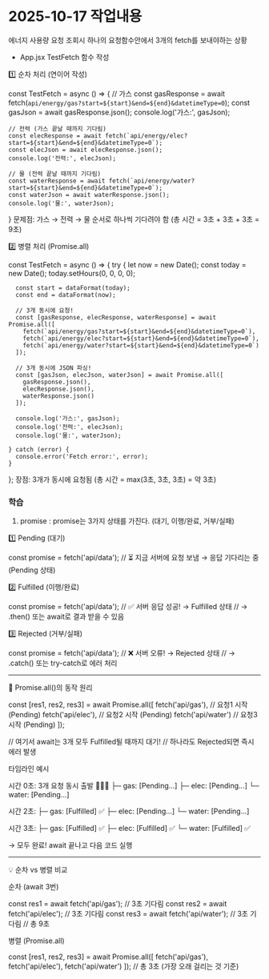 # 2025-10-17 작업내용


에너지 사용량 요청 조회시 하나의 요청함수안에서 3개의 fetch를 보내야하는 상황
- App.jsx TestFetch 함수 작성 

1️⃣ 순차 처리 (연이어 작성)

  const TestFetch = async () => {
    // 가스
    const gasResponse = await fetch(`api/energy/gas?start=${start}&end=${end}&datetimeType=0`);
    const gasJson = await gasResponse.json();
    console.log('가스:', gasJson);

    // 전력 (가스 끝날 때까지 기다림)
    const elecResponse = await fetch(`api/energy/elec?start=${start}&end=${end}&datetimeType=0`);
    const elecJson = await elecResponse.json();
    console.log('전력:', elecJson);

    // 물 (전력 끝날 때까지 기다림)
    const waterResponse = await fetch(`api/energy/water?start=${start}&end=${end}&datetimeType=0`);
    const waterJson = await waterResponse.json();
    console.log('물:', waterJson);
  }
  문제점: 가스 → 전력 → 물 순서로 하나씩 기다려야 함 (총 시간 = 3초 + 3초 + 3초 = 9초)


2️⃣ 병렬 처리 (Promise.all) 

  const TestFetch = async () => {
    try {
      let now = new Date();
      const today = new Date();
      today.setHours(0, 0, 0, 0);

      const start = dataFormat(today);
      const end = dataFormat(now);

      // 3개 동시에 요청!
      const [gasResponse, elecResponse, waterResponse] = await Promise.all([
        fetch(`api/energy/gas?start=${start}&end=${end}&datetimeType=0`),
        fetch(`api/energy/elec?start=${start}&end=${end}&datetimeType=0`),
        fetch(`api/energy/water?start=${start}&end=${end}&datetimeType=0`)
      ]);

      // 3개 동시에 JSON 파싱!
      const [gasJson, elecJson, waterJson] = await Promise.all([
        gasResponse.json(),
        elecResponse.json(),
        waterResponse.json()
      ]);

      console.log('가스:', gasJson);
      console.log('전력:', elecJson);
      console.log('물:', waterJson);

    } catch (error) {
      console.error('Fetch error:', error);
    }
  };
  장점: 3개가 동시에 요청됨 (총 시간 = max(3초, 3초, 3초) = 약 3초)



### 학습 
1. promise : promise는 3가지 상태를 가진다. (대기, 이행/완료, 거부/실패)

1️⃣ Pending (대기)

  const promise = fetch('api/data');
  // ⏳ 지금 서버에 요청 보냄 → 응답 기다리는 중 (Pending 상태)

  2️⃣ Fulfilled (이행/완료)

  const promise = fetch('api/data');
  // ✅ 서버 응답 성공! → Fulfilled 상태
  // → .then() 또는 await로 결과 받을 수 있음

  3️⃣ Rejected (거부/실패)

  const promise = fetch('api/data');
  // ❌ 서버 오류! → Rejected 상태
  // → .catch() 또는 try-catch로 에러 처리

  ---
  🔄 Promise.all()의 동작 원리

  const [res1, res2, res3] = await Promise.all([
    fetch('api/gas'),    // 요청1 시작 (Pending)
    fetch('api/elec'),   // 요청2 시작 (Pending)
    fetch('api/water')   // 요청3 시작 (Pending)
  ]);

  // 여기서 await는 3개 모두 Fulfilled될 때까지 대기!
  // 하나라도 Rejected되면 즉시 에러 발생

  타임라인 예시

  시간 0초: 3개 요청 동시 출발 🚀🚀🚀
    ├─ gas:   [Pending...]
    ├─ elec:  [Pending...]
    └─ water: [Pending...]

  시간 2초:
    ├─ gas:   [Fulfilled] ✅
    ├─ elec:  [Pending...]
    └─ water: [Pending...]

  시간 3초:
    ├─ gas:   [Fulfilled] ✅
    ├─ elec:  [Fulfilled] ✅
    └─ water: [Fulfilled] ✅

  → 모두 완료! await 끝나고 다음 코드 실행

  ---
  💡 순차 vs 병렬 비교

  순차 (await 3번)

  const res1 = await fetch('api/gas');    // 3초 기다림
  const res2 = await fetch('api/elec');   // 3초 기다림
  const res3 = await fetch('api/water');  // 3초 기다림
  // 총 9초

  병렬 (Promise.all)

  const [res1, res2, res3] = await Promise.all([
    fetch('api/gas'),
    fetch('api/elec'),
    fetch('api/water')
  ]);
  // 총 3초 (가장 오래 걸리는 것 기준)
  